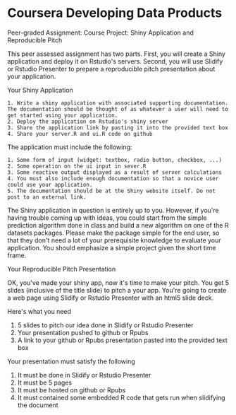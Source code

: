 # Coursera Developing Data Products
Peer-graded Assignment: Course Project: Shiny Application and Reproducible Pitch

This peer assessed assignment has two parts. First, you will create a Shiny application and deploy it on Rstudio's servers. Second, you will use Slidify or Rstudio Presenter to prepare a reproducible pitch presentation about your application.

Your Shiny Application

    1. Write a shiny application with associated supporting documentation. The documentation should be thought of as whatever a user will need to get started using your application.
    2. Deploy the application on Rstudio's shiny server
    3. Share the application link by pasting it into the provided text box
    4. Share your server.R and ui.R code on github

The application must include the following:

    1. Some form of input (widget: textbox, radio button, checkbox, ...)
    2. Some operation on the ui input in sever.R
    3. Some reactive output displayed as a result of server calculations
    4. You must also include enough documentation so that a novice user could use your application.
    5. The documentation should be at the Shiny website itself. Do not post to an external link.
The Shiny application in question is entirely up to you. However, if you're having trouble coming up with ideas, you could start from the simple prediction algorithm done in class and build a new algorithm on one of the R datasets packages. Please make the package simple for the end user, so that they don't need a lot of your prerequisite knowledge to evaluate your application. You should emphasize a simple project given the short time frame.

Your Reproducible Pitch Presentation

OK, you've made your shiny app, now it's time to make your pitch. You get 5 slides (inclusive of the title slide) to pitch a your app. You're going to create a web page using Slidify or Rstudio Presenter with an html5 slide deck.

Here's what you need

   1. 5 slides to pitch our idea done in Slidify or Rstudio Presenter
   2. Your presentation pushed to github or Rpubs
   3. A link to your github or Rpubs presentation pasted into the provided text box

Your presentation must satisfy the following

   1. It must be done in Slidify or Rstudio Presenter
   2. It must be 5 pages
   3. It must be hosted on github or Rpubs
   4. It must contained some embedded R code that gets run when slidifying the document
